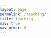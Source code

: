 ```yaml
---
layout: page
permalink: /teaching/
title: teaching
nav: true
nav_order: 6
---
```


<head>
    <meta charset="UTF-8">
    <meta name="viewport" content="width=device-width, initial-scale=1.0">
    <title>Academic Semesters and Lectures</title>
    <link rel="stylesheet" href="style.css">
    <style>
        body {
            margin: 0;
            padding: 0;
            width: 100%;
        }

        table {
            border-collapse: collapse;
            width: 100%;
            table-layout: fixed; /* Ensures consistent column widths */
            border: 1px solid black;
        }
        th, td {
            border-top: 1px solid black;
            border-bottom: 1px solid black;
            padding: 20px;
            text-align: left;
            overflow-wrap: break-word; /* Helps with long text */
        }
        th {
            background-color: #f2f2f2;
        }
        td {
            border-left: none;
            border-right: none;
        }
        tr:nth-child(even) {
            background-color: #f2f2f2;
        }
    </style>
</head>
<body>

<div>
    <strong>As Teaching Assistant</strong><br />
    (creating exercise sheets, editing course materials)
    <table>
        <colgroup>
            <col style="width: 20%;">
            <col style="width: 80%;">
        </colgroup>
        <thead>
            <tr>
                <th>Semester</th>
                <th></th>
            </tr>
        </thead>
        <tbody>
            <tr>
                <td>Summer 2024</td>
                <td>Lecture <em>Partielle Differentialgleichungen</em>, held by <a href="https://www.uni-heidelberg.de/math/knuepfer/" target="_blank">Prof. Dr. H. Knüpfer</a> (Heidelberg University)</td>
            </tr>
            <tr>
                <td>Winter 2023/24</td>
                <td>Lecture <em>Variationsrechnung 2</em>, held by <a href="https://www.uni-heidelberg.de/math/knuepfer/" target="_blank">Prof. Dr. H. Knüpfer</a> (Heidelberg University)</td>
            </tr>
            <tr>
                <td></td>
                <td>Seminar <em>Themen aus den Partiellen Differentialgleichungen</em>, held by <a href="https://www.uni-heidelberg.de/math/knuepfer/" target="_blank">Prof. Dr. H. Knüpfer</a> (Heidelberg University)</td>
            </tr>
            <tr>
                <td>Summer 2023</td>
                <td>Lecture <em>Partielle Differentialgleichungen</em>, held by <a href="https://www.uni-heidelberg.de/math/knuepfer/" target="_blank">Prof. Dr. H. Knüpfer</a> (Heidelberg University)</td>
            </tr>
        </tbody>
    </table>
</div>

<br />
<div>
    <strong>As Student Assistant</strong><br />
    (leading tutorials, correcting exercise sheets)
    <table>
        <colgroup>
            <col style="width: 20%;">
            <col style="width: 80%;">
        </colgroup>
        <thead>
            <tr>
                <th>Semester</th>
                <th></th>
            </tr>
        </thead>
        <tbody>
			<tr>
                <td>Winter 2022/23</td>
                <td>Lecture <em>Höhere Analysis</em>, held by <a href="https://www.uni-heidelberg.de/math/rueland/" target="_blank">Prof. Dr. A. Rüland</a> (Heidelberg University)</td>
            </tr>
            <tr>
                <td>Summer 2022</td>
                <td>Lecture <em>Analysis 2</em>, held by <a href="https://www.uni-heidelberg.de/math/rueland/" target="_blank">Prof. Dr. A. Rüland</a> (Heidelberg University)</td>
            </tr>
            <tr>
                <td>Winter 2021/22</td>
                <td>Lecture <em>Analysis 1</em>, held by <a href="https://www.uni-heidelberg.de/math/rueland/" target="_blank">Prof. Dr. A. Rüland</a> (Heidelberg University)</td>
            </tr>
            <tr>
                <td>Winter 2020/21</td>
                <td>Lecture <em>Analysis 1</em>, held by <a href="https://www.mathi.uni-heidelberg.de/~palbers/" target="_blank">Prof. Dr. P. Albers</a> (Heidelberg University)</td>
            </tr>
			<!-- hidden row in order to get same alignment of both tables -->
			 <tr style='visibility:collapse'>
				<td></td>
                <td>Seminar <em>Themen aus den Partiellen Differentialgleichungen</em>, held by <a href="https://www.uni-heidelberg.de/math/knuepfer/" target="_blank">Prof. Dr. H. Knüpfer</a> (Heidelberg University)</td>
            </tr>
        </tbody>
    </table>
</div>

</body>

<div class="card mt-3">
  <div class="p-3">
    <div class="row">
      <div class="col-sm-10">
        <h5 class="font-weight-bold">Summer 2024</h5>
      </div>
    <h6 class="font-italic mt-2 mt-sm-0">Lecture <em>Partielle Differentialgleichungen</em>, held by <a href="https://www.uni-heidelberg.de/math/knuepfer/" target="_blank">Prof. Dr. H. Knüpfer</a> (Heidelberg University)</h6>
  </div>
</div>

<div class="card mt-3">
  <div class="p-3">
    <div class="row">
      <div class="col-sm-10">
        <h5 class="font-weight-bold">Winter 2023/24</h5>
      </div>
    <h6 class="font-italic mt-2 mt-sm-0">Lecture <em>Variationsrechnung 2</em>, held by <a href="https://www.uni-heidelberg.de/math/knuepfer/" target="_blank">Prof. Dr. H. Knüpfer</a> (Heidelberg University)</h6>
    <h6 class="font-italic mt-2 mt-sm-0">Seminar <em>Themen aus den Partiellen Differentialgleichungen</em>, held by <a href="https://www.uni-heidelberg.de/math/knuepfer/" target="_blank">Prof. Dr. H. Knüpfer</a> (Heidelberg University)</h6>
  </div>
</div>

<div class="card mt-3">
  <div class="p-3">
    <div class="row">
      <div class="col-sm-10">
        <h5 class="font-weight-bold">Summer 2023</h5>
      </div>
    <h6 class="font-italic mt-2 mt-sm-0">Lecture <em>Partielle Differentialgleichungen</em>, held by <a href="https://www.uni-heidelberg.de/math/knuepfer/" target="_blank">Prof. Dr. H. Knüpfer</a> (Heidelberg University)</h6>
  </div>
</div>
